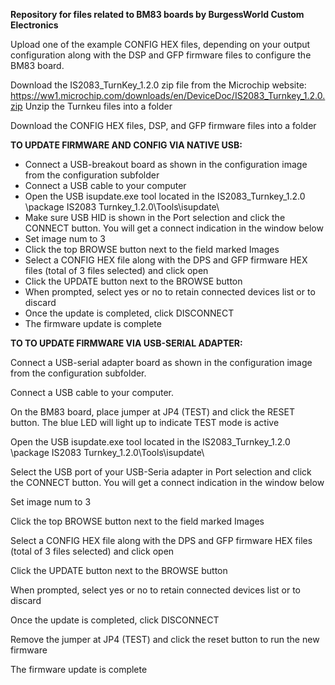 <B>Repository for files related to BM83 boards by BurgessWorld Custom Electronics</B>

Upload one of the example CONFIG HEX files, depending on your output configuration along with the DSP and GFP firmware files to configure the BM83 board.

Download the IS2083_TurnKey_1.2.0 zip file from the Microchip website:  https://ww1.microchip.com/downloads/en/DeviceDoc/IS2083_Turnkey_1.2.0.zip
Unzip the Turnkeu files into a folder

Download the CONFIG HEX files, DSP, and GFP firmware files into a folder

<B>TO UPDATE FIRMWARE AND CONFIG VIA NATIVE USB:</B>
<ul>
<li>Connect a USB-breakout board as shown in the configuration image from the configuration subfolder
<li>Connect a USB cable to your computer
<li>Open the USB isupdate.exe tool located in the IS2083_Turnkey_1.2.0 \package IS2083 Turnkey_1.2.0\Tools\isupdate\
<li>Make sure USB HID is shown in the Port selection and click the CONNECT button.  You will get a connect indication in the window below
<li>Set image num to 3
<li>Click the top BROWSE button next to the field marked Images
<li>Select a CONFIG HEX file along with the DPS and GFP firmware HEX files (total of 3 files selected) and click open
<li>Click the UPDATE button next to the BROWSE button
<li>When prompted, select yes or no to retain connected devices list or to discard
<li>Once the update is completed, click DISCONNECT
<li>The firmware update is complete
</ul>
  
<B>TO TO UPDATE FIRMWARE VIA USB-SERIAL ADAPTER:</B>

  Connect a USB-serial adapter board as shown in the configuration image from the configuration subfolder.
  
  Connect a USB cable to your computer.
  
  On the BM83 board, place jumper at JP4 (TEST) and click the RESET button.  The blue LED will light up to indicate TEST mode is active
  
  Open the USB isupdate.exe tool located in the IS2083_Turnkey_1.2.0 \package IS2083 Turnkey_1.2.0\Tools\isupdate\
  
  Select the USB port of your USB-Seria adapter in Port selection and click the CONNECT button.  You will get a connect indication in the window below
  
  Set image num to 3
  
  Click the top BROWSE button next to the field marked Images
  
  Select a CONFIG HEX file along with the DPS and GFP firmware HEX files (total of 3 files selected) and click open
  
  Click the UPDATE button next to the BROWSE button
  
  When prompted, select yes or no to retain connected devices list or to discard
  
  Once the update is completed, click DISCONNECT
  
  Remove the jumper at JP4 (TEST) and click the reset button to run the new firmware
  
  The firmware update is complete
